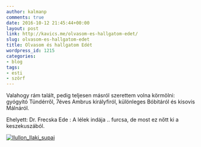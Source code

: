 ```yaml
---
author: kalmanp
comments: true
date: 2016-10-12 21:45:44+00:00
layout: post
link: http://kavics.me/olvasom-es-hallgatom-edet/
slug: olvasom-es-hallgatom-edet
title: Olvasom és hallgatom Edét
wordpress_id: 1215
categories:
- blog
tags:
- esti
- szörf
---
```


Valahogy rám talált, pedig teljesen másról szerettem volna körmölni: gyógyító Tündérről, 7éves Ambrus királyfiról, különleges Bóbitáról és kisovis Málnáról.

Ehelyett: Dr. Frecska Ede : A lélek indája .. furcsa, de most ez nőtt ki a keszekuszából.

[![llullon_llaki_supai](http://kavics.me/wp-content/uploads/2016/10/llullon_llaki_supai-1024x819.jpg)](http://kavics.me/wp-content/uploads/2016/10/llullon_llaki_supai.jpg)


